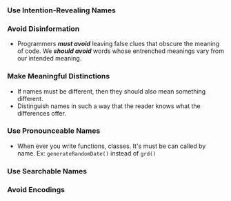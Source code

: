 ### Use Intention-Revealing Names
### Avoid Disinformation
- Programmers _**must avoid**_ leaving false clues that obscure the meaning of code. We _**should avoid**_ words whose entrenched meanings vary from our intended meaning.
### Make Meaningful Distinctions
- If names must be different, then they should also mean something different.
- Distinguish names in such a way that the reader knows what the differences offer.
### Use Pronounceable Names
- When ever you write functions, classes. It's must be can called by name. Ex: ```generateRandomDate()``` instead of ```grd()```
### Use Searchable Names
### Avoid Encodings
<!--stackedit_data:
eyJoaXN0b3J5IjpbMTg5NzQzNTA1NiwtNDE5NjY5NTg4XX0=
-->